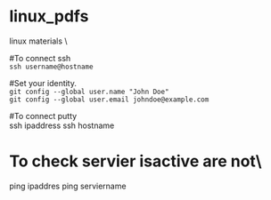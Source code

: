 # linux_pdfs
linux materials \

#To connect ssh\
`ssh username@hostname`

#Set your identity.\
`git config --global user.name "John Doe"`\
`git config --global user.email johndoe@example.com`

#To connect putty \
ssh ipaddress
ssh hostname

# To check servier isactive are not\
ping ipaddres
ping serviername
